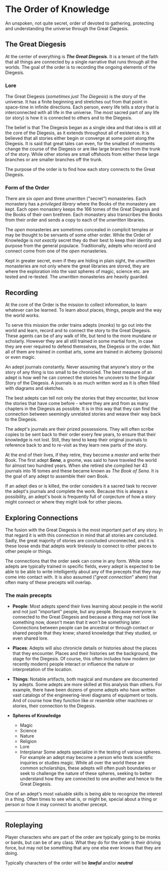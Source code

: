# The Order of Knowledge

An unspoken, not quite secret, order of devoted to gathering, protecting and understanding the universe through the Great Diegesis.

## The Great Diegesis
At the center of everything is ***The Great Diegesis***. It is a tenant of the faith that all things are connected by a single narrative that runs through all the worlds. The goal of the order is to recording the ongoing elements of the Diegesis.

### Lore
The Great Diegesis (*sometimes just The Diegesis*) is the story of the universe. It has a finite beginning and stretches out from that point in space-time in infinite directions. Each person, every life tells a story that is interconnected with all life in the universe. The most sacred part of any life (or story) is how it is connected to others and to the Diegesis.

The belief is that The Diegesis began as a single idea and that idea is still at the core of the Diegesis, as it extends throughout all of existence. It is believed that all stories either begin or converge at some point along the Diegesis. It is said that great tales can even, for the smallest of moments change the course of the Diegesis or are like large branches from the trunk of the story. While other stories are small offshoots from either these large branches or are smaller branches off the trunk.

The purpose of the order is to find how each story connects to the Great Diegesis.

### Form of the Order
There are six *open* and three *unwritten* ("secret") monasteries. Each monastery has a *privileged library* where the Books of the monastery are kept. Each open monastery keeps  the 166 tomes of the Great Diegesis and the Books of their own brethren. Each monastery also transcribes the Books from their order and sends a copy to each of the *unwritten* libraries.

The *open* monasteries are sometimes concealed in complicit temples or may be thought to be servants of some other order. While the Order of Knowledge is *not exactly* secret they do their best to keep their identity and purpose from the general populace. Traditionally, adepts who record and connect come from one of the *open* monasteries. 

Kept in greater secret, even if they are hiding in plain sight, the *unwritten* monasteries are not only where the great libraries are stored, they are where the exploration into the vast spheres of magic, science etc. are tested and re-tested. The *unwritten* monasteries are heavily guarded.

## Recording
At the core of the Order is the mission to collect information, to learn whatever can be learned. To learn about places, things, people and the way the world works. 

To serve this mission the order trains adepts (*monks*) to go out into the world and learn, record and to connect the story to the Great Diegesis. These agents can be of any walk of life, but tend to the more mundane or scholarly. However they are all still trained in some martial form, in case they are ever required to defend themselves, the Diegesis or the order. Not all of them are trained in combat arts, some are trained in alchemy (poisons) or even magic.

An adept journals constantly. Never assuming that anyone's story or the story of any thing is too small to be chronicled. The best measure of an adept is how well he can connect the stories he uncovers to the Singular Story of the Diegesis. A journals is as much written word as it is often filled with diagrams and sketches. 

The best adepts can tell not only the stories that they encounter, but know the stories that have come before - where they are and from as many chapters in the Diegesis as possible. It is in this way that they can find the connection between seemingly unrelated stories and weave their way back to the Diegesis.

The adept's journals are their prized possessions. They will often scribe copies to be sent back to their order every few years, to ensure that their knowledge is not lost. Still, they tend to keep their original journals to reference back to and to re-visit as they learn new parts of the story.

At the end of their lives, if they retire, they become a *master* and write their Book. The first adept ***Sena***, a gnome, was said to have traveled the world for almost two hundred years. When she retired she compiled her 43 journals into 16 tomes and these became known as *The Book of Sena*. It is the goal of any adept to assemble their own Book.

If an adept dies or is killed, the order considers it a sacred task to recover the adept's journals and complete the work. Because this is always a possibility, an adept's book is frequently full of conjecture of how a story might connect or where they might look for other pieces.

## Exploring Connections
The fusion with the Great Diegesis is the most important part of any story. In that regard it is with this connection in mind that all stories are concluded. Sadly, the great majority of stories are concluded unconnected, and it is these loose ends that adepts work tirelessly to connect to other pieces to other people or things.

The connections that the order seek can come in any form. While some adepts are typically trained in specific fields, every adept is expected to be able to be able to write intelligently about any of the precepts that they may come into contact with. It is also assumed ("*great connection*" ahem) that often many of these precepts will overlap.

### The main precepts
* **People**: Most adepts spend their lives learning about people in the world and not just "important" people, but any people. Because everyone is connected to the Great Diegesis and because a thing may not look like something now, doesn't mean that it won't be something later. Connections between people can be ancestral or through contact or shared people that they knew; shared knowledge that they studied, or even shared lore.

* **Places**: Adepts will also chronicle details or histories about the places that they encounter. Places and their histories set the background, the stage for the Diegesis. Of course, this often includes how modern (or recently modern) people interact or influence the nature or interpretation of the location.

* **Things**: Notable artifacts, both magical and mundane are documented by adepts. Some adepts are more skilled at this analysis than others. For example, there have been dozens of gnome adepts who have written vast catalogs of the engineering-level diagrams of equipment or tools. And of course how they function like or resemble other machines or stories, their connection to the Diegesis.

* **Spheres of Knowledge**
    * Magic
    * Science
    * Nature
    * Religion
    * Lore
    * Interplanar
Some adepts specialize in the testing of various spheres. For example an adept may become a person who tests scientific inquiries or studies magic. While all over the world these are common scholarships, these adepts will often push boundaries or seek to challenge the nature of these spheres, seeking to better understand how they are connected to one another and hence to the Great Diegesis.

One of an adept's most valuable skills is being able to recognize the interest in a thing. Often times to see what is, or might be, special about a thing or person or how it may connect to another precept.

---
## Roleplaying

Player characters who are part of the order are typically going to be monks or bards, but can be of any class. What they do for the order is their driving force, but may not be something that any one else ever knows that they are doing.

Typically characters of the order will be ***lawful*** and/or ***neutral***
